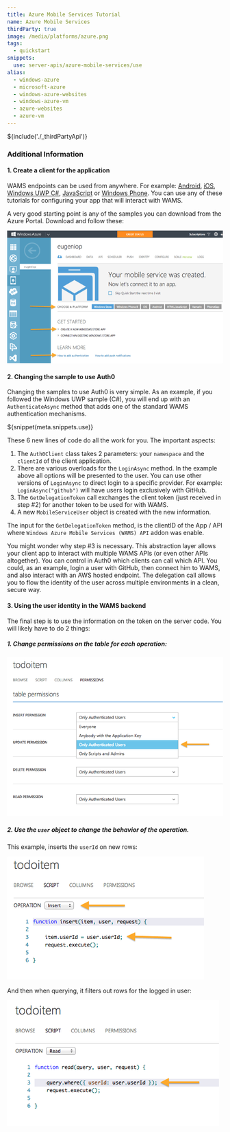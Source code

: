 ```yaml
---
title: Azure Mobile Services Tutorial
name: Azure Mobile Services
thirdParty: true
image: /media/platforms/azure.png
tags:
  - quickstart
snippets:
  use: server-apis/azure-mobile-services/use
alias:
  - windows-azure
  - microsoft-azure
  - windows-azure-websites
  - windows-azure-vm
  - azure-websites
  - azure-vm
---
```

${include('./_thirdPartyApi')}

### Additional Information

#### 1. Create a client for the application

WAMS endpoints can be used from anywhere. For example: [Android](/native-platforms/android), [iOS](/native-platforms/ios-objc), [Windows UWP C#](/native-platforms/windows-uwp-csharp), [JavaScript](/client-platforms/vanillajs) or [Windows Phone](/native-platforms/windowsphone). You can use any of these tutorials for configuring your app that will interact with WAMS.

A very good starting point is any of the samples you can download from the Azure Portal. Download and follow these:

![](/media/articles/server-apis/azure-mobile-services/wams-tutorial-4.png)

#### 2. Changing the sample to use Auth0

Changing the samples to use Auth0 is very simple. As an example, if you followed the Windows UWP sample (C#), you will end up with an `AuthenticateAsync` method that adds one of the standard WAMS authentication mechanisms.


${snippet(meta.snippets.use)}

These 6 new lines of code do all the work for you. The important aspects:

1. The `Auth0Client` class takes 2 parameters: your `namespace` and the `clientId` of the client application.
2. There are various overloads for the  `LoginAsync` method. In the example above all options will be presented to the user. You can use other versions of `LoginAsync` to direct login to a specific provider. For example: `LoginAsync("github")` will have users login exclusively with GitHub.
3. The `GetDelegationToken` call exchanges the client token (just received in step #2) for another token to be used for with WAMS.
4. A new `MobileServiceUser` object is created with the new information.

The input for the `GetDelegationToken` method, is the clientID of the App / API where `Windows Azure Mobile Services (WAMS) API` addon was enable.

You might wonder why step #3 is necessary. This abstraction layer allows your client app to interact with multiple WAMS APIs (or even other APIs altogether). You can control in Auth0 which clients can call which API. You could, as an example, login a user with GitHub, then connect him to WAMS, and also interact with an AWS hosted endpoint. The delegation call allows you to flow the identity of the user across multiple environments in a clean, secure way.

#### 3. Using the user identity in the WAMS backend
The final step is to use the information on the token on the server code. You will likely have to do 2 things:

##### 1. Change permissions on the table for each operation:

![](/media/articles/server-apis/azure-mobile-services/wams-tutorial-5.png)


##### 2. Use the `user` object to change the behavior of the operation.

This example, inserts the `userId` on new rows:

![](/media/articles/server-apis/azure-mobile-services/wams-tutorial-6.png)

And then when querying, it filters out rows for the logged in user:

![](/media/articles/server-apis/azure-mobile-services/wams-tutorial-7.png)
